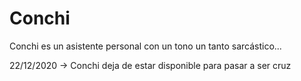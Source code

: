 # Conchi
Conchi es un asistente personal con un tono un tanto sarcástico...


22/12/2020 -> Conchi deja de estar disponible para pasar a ser cruz
